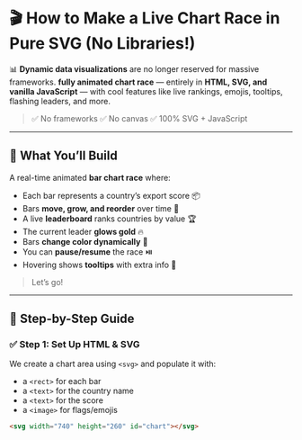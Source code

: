 # 🎬 How to Make a Live Chart Race in Pure SVG (No Libraries!)

📊 **Dynamic data visualizations** are no longer reserved for massive frameworks. 
**fully animated chart race** — entirely in **HTML, SVG, and vanilla JavaScript** — with cool features like live rankings, emojis, tooltips, flashing leaders, and more.

> ✅ No frameworks 
> ✅ No canvas 
> ✅ 100% SVG + JavaScript

---

## 🚀 What You’ll Build

A real-time animated **bar chart race** where:

- Each bar represents a country’s export score 📦 
- Bars **move, grow, and reorder** over time 🔄 
- A live **leaderboard** ranks countries by value 🏆 
- The current leader **glows gold** 🔥 
- Bars **change color dynamically** 🎨 
- You can **pause/resume** the race ⏯️ 
- Hovering shows **tooltips** with extra info 🧠 

> Let’s go!

---

## 🔧 Step-by-Step Guide

### ✅ Step 1: Set Up HTML & SVG

We create a chart area using `<svg>` and populate it with:
- a `<rect>` for each bar
- a `<text>` for the country name
- a `<text>` for the score
- a `<image>` for flags/emojis

```html
<svg width="740" height="260" id="chart"></svg>
